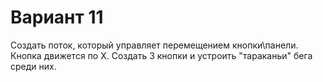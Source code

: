 # Вариант 11
Создать поток, который управляет перемещением кнопки\панели. Кнопка движется по Х. Создать 3 кнопки и устроить "тараканьи" бега среди них.

